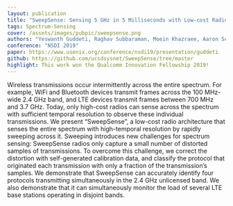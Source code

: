 ```yaml
---
layout: publication
title: "SweepSense: Sensing 5 GHz in 5 Milliseconds with Low-cost Radios"
tags: Spectrum-Sensing
cover: /assets/images/pubpic/sweepsense.png
authors: "Yeswanth Guddeti, Raghav Subbaraman, Moein Khazraee, Aaron Schulman, Dinesh Bharadia"
conference: "NSDI 2019"
paper: https://www.usenix.org/conference/nsdi19/presentation/guddeti
github: https://github.com/ucsdsysnet/SweepSense/tree/master
highlight: This work won the Qualcomm Innovation Fellowship 2019!
---
```


Wireless transmissions occur intermittently across the entire spectrum. For example, WiFi and Bluetooth devices transmit frames across the 100 MHz-wide 2.4 GHz band, and LTE devices transmit frames between 700 MHz and 3.7 GHz. Today, only high-cost radios can sense across the spectrum with sufficient temporal resolution to observe these individual transmissions. We present “SweepSense”, a low-cost radio architecture that senses the entire spectrum with high-temporal resolution by rapidly sweeping across it. Sweeping introduces new challenges for spectrum sensing: SweepSense radios only capture a small number of distorted samples of transmissions. To overcome this challenge, we correct the distortion with self-generated calibration data, and classify the protocol that originated each transmission with only a fraction of the transmission’s samples. We demonstrate that SweepSense can accurately identify four protocols transmitting simultaneously in the 2.4 GHz unlicensed band. We also demonstrate that it can simultaneously monitor the load of several LTE base stations operating in disjoint bands.